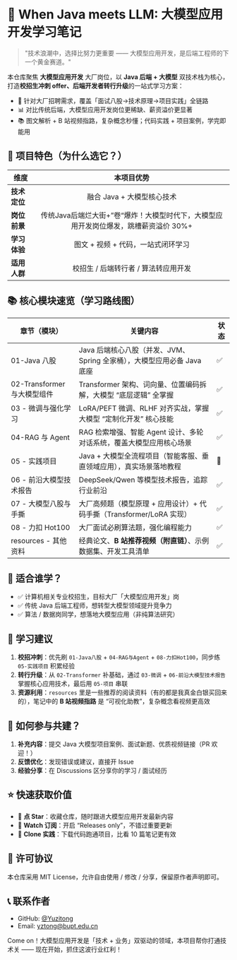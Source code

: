 # 🚀 When Java meets LLM: 大模型应用开发学习笔记

> "技术浪潮中，选择比努力更重要 —— 大模型应用开发，是后端工程师的下一个黄金赛道。"

本仓库聚焦 **大模型应用开发** 大厂岗位，以 **Java 后端 + 大模型** 双技术栈为核心，打造**校招生冲刺 offer、后端开发者转行升级**的一站式学习方案：

- 🎯 针对大厂招聘需求，覆盖「面试八股→技术原理→项目实践」全链路
- 📊 对比传统后端，大模型应用开发岗位更稀缺、薪资溢价更显著
- 📚 图文解析 + B 站视频指路，复杂概念秒懂；代码实践 + 项目案例，学完即能用

## 🌟 项目特色（为什么选它？）

| 维度         |                          本项目优势                          |
| ------------ | :----------------------------------------------------------: |
| **技术定位** |                  融合 Java + 大模型核心技术                  |
| **岗位前景** | 传统Java后端烂大街+”卷“爆炸！大模型时代下，大模型应用开发岗位爆发，跳槽薪资溢价 30%+ |
| **学习体验** |              图文 + 视频 + 代码，一站式闭环学习              |
| **适用人群** |             校招生 / 后端转行者 / 算法转应用开发             |

## 📚 核心模块速览（学习路线图）

| 章节（模块）                | 关键内容                                                     | 状态 |
| --------------------------- | ------------------------------------------------------------ | ---- |
| 01-Java 八股                | Java 后端核心八股（并发、JVM、Spring 全家桶），大模型应用必备 Java 底座 | ✅    |
| 02-Transformer 与大模型组件 | Transformer 架构、词向量、位置编码拆解，大模型 “底层逻辑” 全掌握 | ✅    |
| 03 - 微调与强化学习         | LoRA/PEFT 微调、RLHF 对齐实战，掌握大模型 “定制化开发” 核心技能 | ✅    |
| 04-RAG 与 Agent             | RAG 检索增强、智能 Agent 设计、多轮对话系统，覆盖大模型应用核心场景 | ✅    |
| 05 - 实践项目               | Java + 大模型全流程项目（智能客服、垂直领域应用），真实场景落地教程 | 🚧    |
| 06 - 前沿大模型技术报告     | DeepSeek/Qwen 等模型技术报告，追踪行业前沿                   | ✅    |
| 07 - 大模型八股与手撕       | 大厂高频题（模型原理 + 应用设计）+ 代码手撕（Transformer/LoRA 实现） | ✅    |
| 08 - 力扣 Hot100            | 大厂面试必刷算法题，强化编程能力                             | ✅    |
| resources - 其他资料        | 经典论文、**B 站推荐视频（附直链）**、示例数据集、开发工具清单 | ✅    |

## 🎯 适合谁学？

- ✅ 计算机相关专业校招生，目标大厂「大模型应用开发」岗
- ✅ 传统 Java 后端工程师，想转型大模型领域提升竞争力
- ✅ 算法 / 数据岗同学，想落地大模型应用（非纯算法研究）

## 📌 学习建议

1. **校招冲刺**：优先刷 `01-Java八股` + `04-RAG与Agent` + `08-力扣Hot100`，同步练 `05-实践项目` 积累经验
2. **转行升级**：从 `02-Transformer` 补基础，通过 `03-微调` + `06-前沿大模型技术报告` 掌握核心应用技术，最后用 `05-项目` 串联
3. **资源利用**：`resources` 里是一些推荐的阅读资料（有的都是我真金白银买回来的），笔记中的 **B 站视频指路** 是 “可视化助教”，复杂概念看视频更高效

## 🤝 如何参与共建？

1. **补充内容**：提交 Java 大模型项目案例、面试新题、优质视频链接（PR 欢迎！）
2. **反馈优化**：发现错误或建议，直接开 Issue
3. **经验分享**：在 Discussions 区分享你的学习 / 面试经历

## ⭐ 快速获取价值

- 🌟 **点 Star**：收藏仓库，随时跟进大模型应用开发最新内容
- 👀 **Watch 订阅**：开启 “Releases only”，不错过重要更新
- 📁 **Clone 实践**：下载代码跑通项目，比看 10 篇笔记更有效

## 📜 许可协议

本仓库采用 MIT License，允许自由使用 / 修改 / 分享，保留原作者声明即可。

## 📞 联系作者

- GitHub: [@Yuzitong](https://github.com/Yuzitong)
- Email: yztong@bupt.edu.cn

Come on！大模型应用开发是「技术 + 业务」双驱动的领域，本项目帮你打通技术关 —— 现在开始，抓住这波行业红利！
